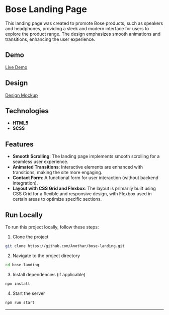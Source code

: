 # Bose Landing Page

This landing page was created to promote Bose products, such as speakers and headphones, providing a sleek and modern interface for users to explore the product range. The design emphasizes smooth animations and transitions, enhancing the user experience.

## Demo
[Live Demo](https://anothar.github.io/bose-landing/#)

## Design
[Design Mockup](https://www.figma.com/design/DtkQmQ797hk0nI4KfMi2Uq/BOSE-New-Version?node-id=6817-212&t=VT6IixAZQemXkTxW-0)

## Technologies
- **HTML5**
- **SCSS**

## Features
- **Smooth Scrolling**: The landing page implements smooth scrolling for a seamless user experience.
- **Animated Transitions**: Interactive elements are enhanced with transitions, making the site more engaging.
- **Contact Form**: A functional form for user interaction (without backend integration).
- **Layout with CSS Grid and Flexbox**: The layout is primarily built using CSS Grid for a flexible and responsive design, with Flexbox used in certain areas to optimize specific sections.

## Run Locally

To run this project locally, follow these steps:

1. Clone the project

```bash
git clone https://github.com/Anothar/bose-landing.git
```

2. Navigate to the project directory

```bash
cd bose-landing
```

3. Install dependencies (if applicable)

```bash
npm install
```

4. Start the server

```bash
npm run start
```

---

